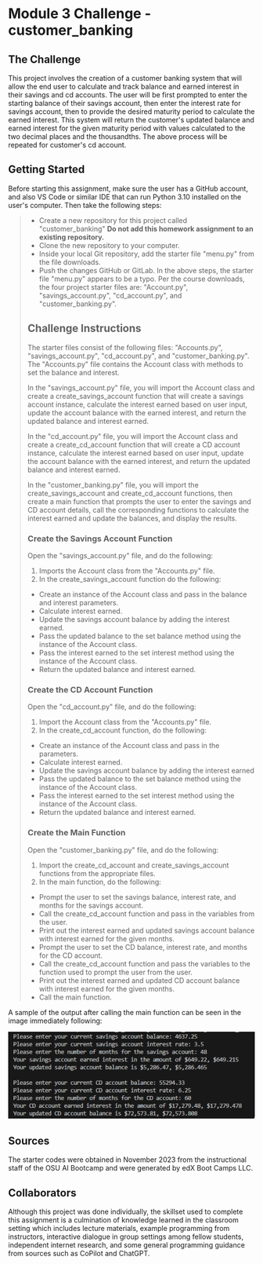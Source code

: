 # Module 3 Challenge - customer_banking
## The Challenge
This project involves the creation of a customer banking system that will allow
the end user to calculate and track balance and earned interest in their
savings and cd accounts. The user will be first prompted to enter the starting
balance of their savings account, then enter the interest rate for savings
account, then to provide the desired maturity period to calculate the earned
interest. This system will return the customer's updated balance and earned
interest for the given maturity period with values calculated to the two
decimal places and the thousandths. The above process will be repeated for
customer's cd account.
## Getting Started
Before starting this assignment, make sure the user has a GitHub account, and 
also VS Code or similar IDE that can run Python 3.10 installed on the user's
computer. Then take the following steps:
>*   Create a new repository for this project called "customer_banking" 
>    **Do not add this homework assignment to an existing repository.**
>*   Clone the new repository to your computer.
>*   Inside your local Git repository, add the starter file "menu.py" from the
>    file downloads.
>*   Push the changes GitHub or GitLab.
In the above steps, the starter file "menu.py" appears to be a typo. Per the
course downloads, the four project starter files are: "Account.py", 
"savings_account.py", "cd_account.py", and "customer_banking.py".  
>## Challenge Instructions
>The starter files consist of the following files: "Accounts.py",
>"savings_account.py", "cd_account.py", and "customer_banking.py". The
>"Accounts.py" file contains the Account class with methods to set the balance
>and interest.
>
>In the "savings_account.py" file, you will import the Account class and create
>a create_savings_account function that will create a savings account instance,
>calculate the interest earned based on user input, update the account balance
>with the earned interest, and return the updated balance and interest earned.
>
>In the "cd_account.py" file, you will import the Account class and create a
>create_cd_account function that will create a CD account instance, calculate
>the interest earned based on user input, update the account balance with the
>earned interest, and return the updated balance and interest earned.
>
>In the "customer_banking.py" file, you will import the create_savings_account
>and create_cd_account functions, then create a main function that prompts the
>user to enter the savings and CD account details, call the corresponding
>functions to calculate the interest earned and update the balances, and display
>the results.
>### Create the Savings Account Function
>Open the "savings_account.py" file, and do the following:
>1. Imports the Account class from the "Accounts.py" file.
>2. In the create_savings_account function do the following:
>   - Create an instance of the Account class and pass in the balance and
>     interest parameters.
>   - Calculate interest earned.
>   - Update the savings account balance by adding the interest earned.
>   - Pass the updated balance to the set balance method using the instance of
>     the Account class.
>   - Pass the interest earned to the set interest method using the instance of
>     the Account class.
>   - Return the updated balance and interest earned.
>### Create the CD Account Function
>Open the "cd_account.py" file, and do the following:
>1. Import the Account class from the "Accounts.py" file.
>2. In the create_cd_account function, do the following:
>   - Create an instance of the Account class and pass in the parameters.
>   - Calculate interest earned.
>   - Update the savings account balance by adding the interest earned
>   - Pass the updated balance to the set balance method using the instance of
>     the Account class.
>   - Pass the interest earned to the set interest method using the instance of
>     the Account class.
>   - Return the updated balance and interest earned.
>### Create the Main Function
>Open the "customer_banking.py" file, and do the following:
>1. Import the create_cd_account and create_savings_account functions from the
>   appropriate files.
>2. In the main function, do the following:
>   - Prompt the user to set the savings balance, interest rate, and months for
>     the savings account.
>   - Call the create_cd_account function and pass in the variables from the
>     user.
>   - Print out the interest earned and updated savings account balance with
>     interest earned for the given months.
>   - Prompt the user to set the CD balance, interest rate, and months for the
>     CD account.
>   - Call the create_cd_account function and pass the variables to the function
>     used to prompt the user from the user.
>   - Print out the interest earned and updated CD account balance with interest
>     earned for the given months.
>   - Call the main function.

A sample of the output after calling the main function can be seen in the image
immediately following: 

![Module-3-Challenge-sample-output](https://github.com/RAC-Git-Hub/customer_banking/blob/main/Module-3-Challenge-sample-output.png)
## Sources
The starter codes were obtained in November 2023 from the instructional staff of
the OSU AI Bootcamp and were generated by edX Boot Camps LLC.
## Collaborators
Although this project was done individually, the skillset used to complete this 
assignment is a culmination of knowledge learned in the classroom setting which
includes lecture materials, example programming from instructors, interactive
dialogue in group settings among fellow students, independent internet research,
and some general programming guidance from sources such as CoPilot and ChatGPT. 